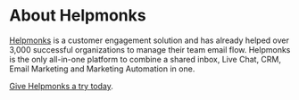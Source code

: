 # About Helpmonks

[Helpmonks](https://helpmonks.com) is a customer engagement solution and has already helped over 3,000 successful organizations to manage their team email flow. Helpmonks is the only all-in-one platform to combine a shared inbox, Live Chat, CRM, Email Marketing and Marketing Automation in one.

[Give Helpmonks a try today](https://helpmonks.com).
